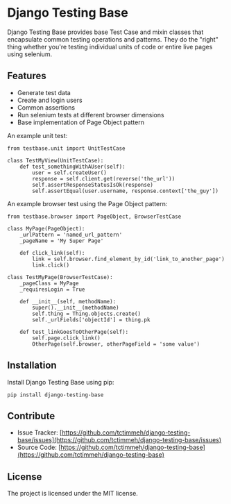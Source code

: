 # Django Testing Base

Django Testing Base provides base Test Case and mixin classes that encapsulate common testing operations and patterns. 
They do  the "right" thing whether you're testing individual units of code or entire live pages using selenium.

## Features

- Generate test data
- Create and login users
- Common assertions
- Run selenium tests at different browser dimensions
- Base implementation of Page Object pattern

An example unit test:

    from testbase.unit import UnitTestCase
    
    class TestMyView(UnitTestCase):
        def test_somethingWithAUser(self):
            user = self.createUser()
            response = self.client.get(reverse('the_url'))
            self.assertResponseStatusIsOk(response)
            self.assertEqual(user.username, response.context['the_guy'])

An example browser test using the Page Object pattern:

    from testbase.browser import PageObject, BrowserTestCase
    
    class MyPage(PageObject):
        _urlPattern = 'named_url_pattern'
        _pageName = 'My Super Page'
        
        def click_link(self):
            link = self.browser.find_element_by_id('link_to_another_page')
            link.click()
    
    class TestMyPage(BrowserTestCase):
        _pageClass = MyPage
        _requiresLogin = True
        
        def __init__(self, methodName):
            super().__init__(methodName)
            self.thing = Thing.objects.create()
            self._urlFields['objectId'] = thing.pk
        
        def test_linkGoesToOtherPage(self):
            self.page.click_link()
            OtherPage(self.browser, otherPageField = 'some value')
    
## Installation

Install Django Testing Base using pip:

    pip install django-testing-base

## Contribute

- Issue Tracker: [https://github.com/tctimmeh/django-testing-base/issues](https://github.com/tctimmeh/django-testing-base/issues)
- Source Code: [https://github.com/tctimmeh/django-testing-base](https://github.com/tctimmeh/django-testing-base)

## License

The project is licensed under the MIT license.